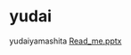 # yudai
yudaiyamashita
[Read_me.pptx](https://github.com/yudaiyamashita/yudai/files/5976567/Read_me.pptx)
